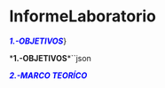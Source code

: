# InformeLaboratorio

<span style="color:blue">***1.-OBJETIVOS***</span>}

\***1.-OBJETIVOS***\`\`json

<span style="color:blue">***2.-MARCO TEORÍCO***</span>
